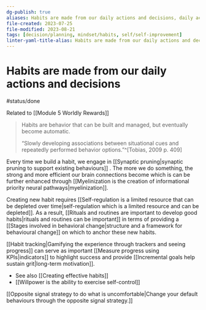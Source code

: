 ```yaml
---
dg-publish: true
aliases: Habits are made from our daily actions and decisions, daily actions, things we do daily, habits, atomic habits, good habits, daily decisions, daily habits, daily actions, what people do every day, Our most common habits stem from choices in our daily actions., our daily habits
file-created: 2023-07-25
file-modified: 2023-08-21
tags: [decision/planning, mindset/habits, self/self-improvement]
linter-yaml-title-alias: Habits are made from our daily actions and decisions
---
```


# Habits are made from our daily actions and decisions

#status/done

Related to [[Module 5 Worldly Rewards]]

> Habits are behavior that can be built and managed, but eventually become automatic.
> 
> “Slowly developing associations between situational cues and repeatedly performed behavior options.”^[Tobias, 2009 p. 409]

Every time we build a habit, we engage in [[Synaptic pruning|synaptic pruning to support existing behaviours]] . The more we do something, the strong and more efficient our brain connections become which is can be further enhanced through [[Myelinization is the creation of informational priority neural pathways|myelinization]].

Creating new habit requires [[Self-regulation is a limited resource that can be depleted over time|self-regulation which is a limited resource and can be depleted]]. As a result, [[Rituals and routines are important to develop good habits|rituals and routines can be important]] in terms of providing a [[Stages involved in behavioral change|structure and a framework for behavioural change]] on which to anchor these new habits.

[[Habit tracking|Gamifying the experience through trackers and seeing progress]] can serve as important [[Measure progress using KPIs|indicators]] to highlight success and provide [[Incremental goals help sustain grit|long-term motivation]].

- See also [[Creating effective habits]]
- [[Willpower is the ability to exercise self-control]]


[[Opposite signal strategy to do what is uncomfortable|Change your default behaviours through the opposite signal strategy.]]